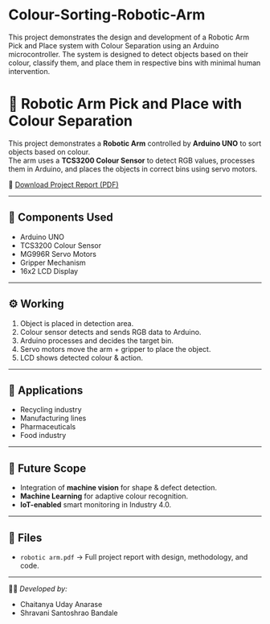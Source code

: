 # Colour-Sorting-Robotic-Arm
This project demonstrates the design and development of a Robotic Arm Pick and Place system with Colour Separation using an Arduino microcontroller. The system is designed to detect objects based on their colour, classify them, and place them in respective bins with minimal human intervention. 

# 🤖 Robotic Arm Pick and Place with Colour Separation  

This project demonstrates a **Robotic Arm** controlled by **Arduino UNO** to sort objects based on colour.  
The arm uses a **TCS3200 Colour Sensor** to detect RGB values, processes them in Arduino, and places the objects in correct bins using servo motors.  

📄 [Download Project Report (PDF)](robotic%20arm.pdf)  

---

## 🔧 Components Used
- Arduino UNO  
- TCS3200 Colour Sensor  
- MG996R Servo Motors  
- Gripper Mechanism  
- 16x2 LCD Display  

---

## ⚙️ Working
1. Object is placed in detection area.  
2. Colour sensor detects and sends RGB data to Arduino.  
3. Arduino processes and decides the target bin.  
4. Servo motors move the arm + gripper to place the object.  
5. LCD shows detected colour & action.  

---

## 📌 Applications
- Recycling industry  
- Manufacturing lines  
- Pharmaceuticals  
- Food industry  

---

## 🚀 Future Scope
- Integration of **machine vision** for shape & defect detection.  
- **Machine Learning** for adaptive colour recognition.  
- **IoT-enabled** smart monitoring in Industry 4.0.  

---

## 📂 Files
- `robotic arm.pdf` → Full project report with design, methodology, and code.  

---

👨‍💻 *Developed by:*  
- Chaitanya Uday Anarase  
- Shravani Santoshrao Bandale  
